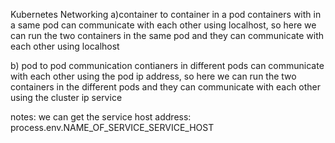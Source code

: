Kubernetes Networking
a)container to container in a pod
containers with in a same pod can communicate with each other using localhost, so here we can run the two containers in the same pod and they can communicate with each other using localhost

b) pod to pod communication
contianers in different pods can communicate with each other using the pod ip address, so here we can run the two containers in the different pods and they can communicate with each other using the cluster ip service

notes:
we can get the service host address:
process.env.NAME_OF_SERVICE_SERVICE_HOST
